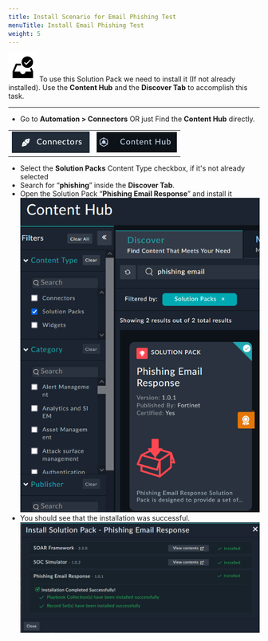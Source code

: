 ```yaml
---
title: Install Scenario for Email Phishing Test
menuTitle: Install Email Phishing Test
weight: 5
---
```


![user_complete_icon](check_box.svg)
To use this Solution Pack we need to install it (If not already installed). Use the **Content Hub** and the **Discover Tab** to accomplish this task.

---

- Go to **Automation > Connectors** OR just Find the **Content Hub** directly.

|||
| :-----: | :-----: |
|![Connector Icon](connectors.png)|![Content Hub Icon](contenthub.png)|

- Select the **Solution Packs** Content Type checkbox, if it's not already selected
- Search for “**phishing**” inside the **Discover Tab**.
- Open the Solution Pack “**Phishing Email Response**” and install it ![Content Hub Search Results](contenthub1.png?height=400px)
- You should see that the installation was successful. ![Installation Success popup](installpack.png?height=300px)
